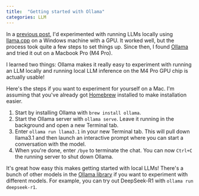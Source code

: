 ```yaml
---
title:  "Getting started with Ollama"
categories: LLM
---
```


In a [previous post](../running-local-llms/), I'd experimented with running LLMs locally using [llama.cpp](https://github.com/ggml-org/llama.cpp) on a Windows machine with a GPU. It worked well, but the process took quite a few steps to set things up. Since then, I found [Ollama](https://ollama.com) and tried it out on a Macbook Pro (M4 Pro).

I learned two things: Ollama makes it really easy to experiment with running an LLM locally and running local LLM inference on the M4 Pro GPU chip is actually usable!

Here's the steps if you want to experiment for yourself on a Mac. I'm assuming that you've already got [Homebrew](https://brew.sh) installed to make installation easier.

1. Start by installing Ollama with `brew install ollama`.
2. Start the Ollama server with `ollama serve`. Leave it running in the background and open a new Terminal tab.
3. Enter `ollama run llama3.1` in your new Terminal tab. This will pull down llama3.1 and then launch an interactive prompt where you can start a conversation with the model.
4. When you're done, enter `/bye` to terminate the chat. You can now `Ctrl+C` the running server to shut down Ollama.

It's great how easy this makes getting started with local LLMs! There's a bunch of other models in the [Ollama library](https://ollama.com/search) if you want to experiment with different models. For example, you can try out DeepSeek-R1 with `ollama run deepseek-r1`.